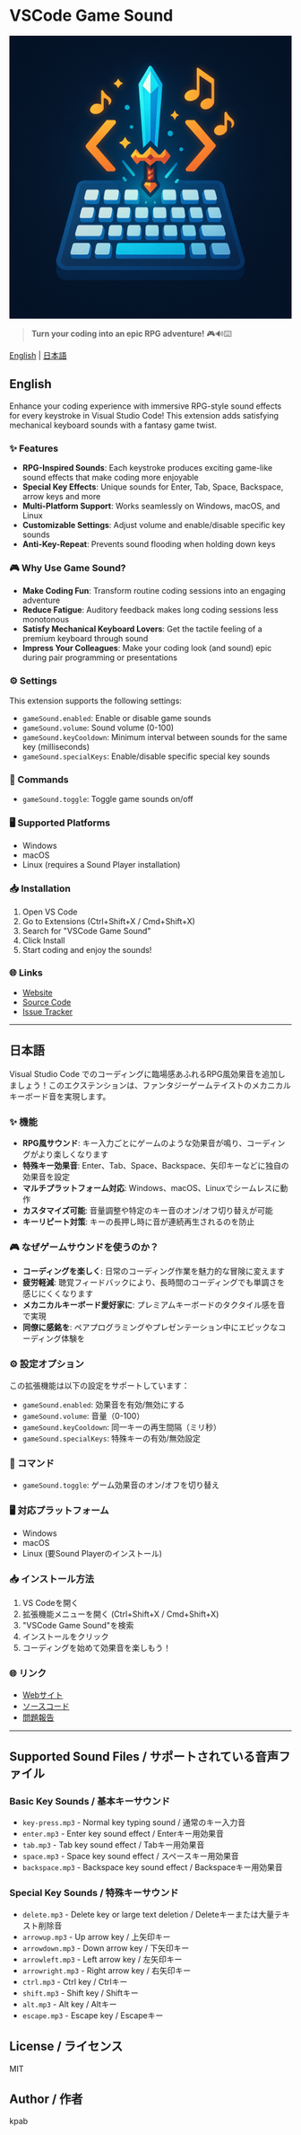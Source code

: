 # VSCode Game Sound

![VSCode Game Sound Icon](media/icon.png)

> **Turn your coding into an epic RPG adventure!** 🎮🔊⌨️

[English](#english) | [日本語](#japanese)

<a id="english"></a>

## English

Enhance your coding experience with immersive RPG-style sound effects for every keystroke in Visual Studio Code! This extension adds satisfying mechanical keyboard sounds with a fantasy game twist.

### ✨ Features

- **RPG-Inspired Sounds**: Each keystroke produces exciting game-like sound effects that make coding more enjoyable
- **Special Key Effects**: Unique sounds for Enter, Tab, Space, Backspace, arrow keys and more
- **Multi-Platform Support**: Works seamlessly on Windows, macOS, and Linux
- **Customizable Settings**: Adjust volume and enable/disable specific key sounds
- **Anti-Key-Repeat**: Prevents sound flooding when holding down keys

### 🎮 Why Use Game Sound?

- **Make Coding Fun**: Transform routine coding sessions into an engaging adventure
- **Reduce Fatigue**: Auditory feedback makes long coding sessions less monotonous
- **Satisfy Mechanical Keyboard Lovers**: Get the tactile feeling of a premium keyboard through sound
- **Impress Your Colleagues**: Make your coding look (and sound) epic during pair programming or presentations

### ⚙️ Settings

This extension supports the following settings:

- `gameSound.enabled`: Enable or disable game sounds
- `gameSound.volume`: Sound volume (0-100)
- `gameSound.keyCooldown`: Minimum interval between sounds for the same key (milliseconds)
- `gameSound.specialKeys`: Enable/disable specific special key sounds

### 🎯 Commands

- `gameSound.toggle`: Toggle game sounds on/off

### 🖥️ Supported Platforms

- Windows
- macOS
- Linux (requires a Sound Player installation)

### 📥 Installation

1. Open VS Code
2. Go to Extensions (Ctrl+Shift+X / Cmd+Shift+X)
3. Search for "VSCode Game Sound"
4. Click Install
5. Start coding and enjoy the sounds!

### 🌐 Links

- [Website](https://kpab.github.io/vscode-game-sound-page/)
- [Source Code](https://github.com/kpab/vscode-game-sound)
- [Issue Tracker](https://github.com/kpab/vscode-game-sound/issues)

---

<a id="japanese"></a>

## 日本語

Visual Studio Code でのコーディングに臨場感あふれるRPG風効果音を追加しましょう！このエクステンションは、ファンタジーゲームテイストのメカニカルキーボード音を実現します。

### ✨ 機能

- **RPG風サウンド**: キー入力ごとにゲームのような効果音が鳴り、コーディングがより楽しくなります
- **特殊キー効果音**: Enter、Tab、Space、Backspace、矢印キーなどに独自の効果音を設定
- **マルチプラットフォーム対応**: Windows、macOS、Linuxでシームレスに動作
- **カスタマイズ可能**: 音量調整や特定のキー音のオン/オフ切り替えが可能
- **キーリピート対策**: キーの長押し時に音が連続再生されるのを防止

### 🎮 なぜゲームサウンドを使うのか？

- **コーディングを楽しく**: 日常のコーディング作業を魅力的な冒険に変えます
- **疲労軽減**: 聴覚フィードバックにより、長時間のコーディングでも単調さを感じにくくなります
- **メカニカルキーボード愛好家に**: プレミアムキーボードのタクタイル感を音で実現
- **同僚に感銘を**: ペアプログラミングやプレゼンテーション中にエピックなコーディング体験を

### ⚙️ 設定オプション

この拡張機能は以下の設定をサポートしています：

- `gameSound.enabled`: 効果音を有効/無効にする
- `gameSound.volume`: 音量（0-100）
- `gameSound.keyCooldown`: 同一キーの再生間隔（ミリ秒）
- `gameSound.specialKeys`: 特殊キーの有効/無効設定

### 🎯 コマンド

- `gameSound.toggle`: ゲーム効果音のオン/オフを切り替え

### 🖥️ 対応プラットフォーム

- Windows
- macOS
- Linux (要Sound Playerのインストール)

### 📥 インストール方法

1. VS Codeを開く
2. 拡張機能メニューを開く (Ctrl+Shift+X / Cmd+Shift+X)
3. "VSCode Game Sound"を検索
4. インストールをクリック
5. コーディングを始めて効果音を楽しもう！

### 🌐 リンク

- [Webサイト](https://kpab.github.io/vscode-game-sound-page/)
- [ソースコード](https://github.com/kpab/vscode-game-sound)
- [問題報告](https://github.com/kpab/vscode-game-sound/issues)

---

## Supported Sound Files / サポートされている音声ファイル

### Basic Key Sounds / 基本キーサウンド

- `key-press.mp3` - Normal key typing sound / 通常のキー入力音
- `enter.mp3` - Enter key sound effect / Enterキー用効果音
- `tab.mp3` - Tab key sound effect / Tabキー用効果音
- `space.mp3` - Space key sound effect / スペースキー用効果音
- `backspace.mp3` - Backspace key sound effect / Backspaceキー用効果音

### Special Key Sounds / 特殊キーサウンド

- `delete.mp3` - Delete key or large text deletion / Deleteキーまたは大量テキスト削除音
- `arrowup.mp3` - Up arrow key / 上矢印キー
- `arrowdown.mp3` - Down arrow key / 下矢印キー
- `arrowleft.mp3` - Left arrow key / 左矢印キー
- `arrowright.mp3` - Right arrow key / 右矢印キー
- `ctrl.mp3` - Ctrl key / Ctrlキー
- `shift.mp3` - Shift key / Shiftキー
- `alt.mp3` - Alt key / Altキー
- `escape.mp3` - Escape key / Escapeキー

## License / ライセンス

MIT

## Author / 作者

kpab
